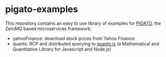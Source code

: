 pigato-examples
===============

This repository contains an easy to use library of examples for [PIGATO](https://github.com/prdn/pigato), the ZeroMQ based microservices framework: 

* yahooFinance: download stock prices from Yahoo Finance
* quants: RCP and distributed querying to [quants.js](https://github.com/maxto/quants) (a Mathematical and Quantitative Library for Javascript and Node.js) 
